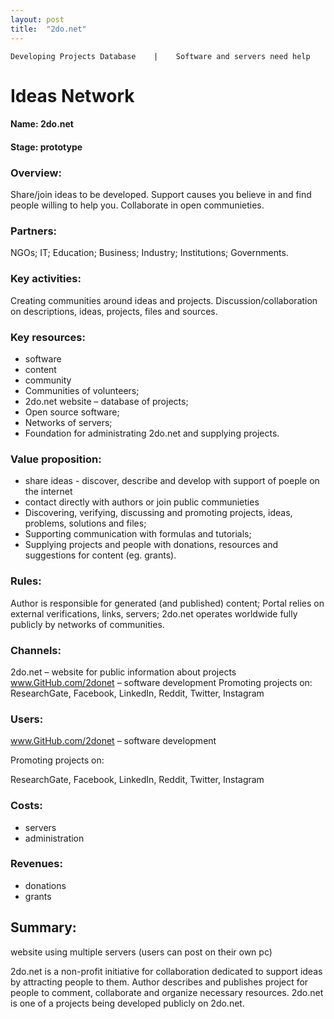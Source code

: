 ```yaml
---
layout: post
title:  "2do.net"
---
```


    Developing Projects Database    |    Software and servers need help

# Ideas Network 
#### Name: 2do.net
#### Stage: prototype 
### Overview:
Share/join ideas to be developed. Support causes you believe in and find people willing to help you.
Collaborate in open communieties.

### Partners:
NGOs; IT; Education; Business; Industry; Institutions; Governments.

### Key activities:
Creating communities around ideas and projects.
Discussion/collaboration on descriptions, ideas, projects, files and sources.

### Key resources: 
* software
* content
* community
* Communities of volunteers;
* 2do.net website – database of projects;
* Open source software;
* Networks of servers;
* Foundation for administrating 2do.net and supplying projects.

### Value proposition:
* share ideas - discover, describe and develop with support of poeple on the internet 
* contact directly with authors or join public communieties 
* Discovering, verifying, discussing and promoting projects, ideas, problems, solutions and files;
* Supporting communication with formulas and tutorials;
* Supplying projects and people with donations, resources and suggestions for content (eg. grants).

### Rules: 
Author is responsible for generated (and published) content;
Portal relies on external verifications, links, servers;
2do.net operates worldwide fully publicly by networks of communities.

### Channels:
2do.net – website for public information about projects
www.GitHub.com/2donet – software development
Promoting projects on:
ResearchGate, Facebook, LinkedIn, Reddit, Twitter, Instagram

### Users:
www.GitHub.com/2donet – software development

Promoting projects on:

ResearchGate, Facebook, LinkedIn, Reddit, Twitter, Instagram

### Costs:
* servers 
* administration

### Revenues:
* donations
* grants	

## Summary:

website using multiple servers (users can post on their own pc)

2do.net is a non-profit initiative for collaboration dedicated to support ideas by attracting people to them. Author describes and publishes project for people to comment, collaborate and organize necessary resources. 2do.net is one of a projects being developed publicly on 2do.net.